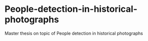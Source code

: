 # People-detection-in-historical-photographs
Master thesis on topic of People detection in historical photographs
